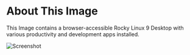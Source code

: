 # About This Image

This Image contains a browser-accessible Rocky Linux 9 Desktop with various productivity and development apps installed.

![Screenshot][Image_Screenshot]

[Image_Screenshot]: https://info.kasmweb.com/hubfs/dockerhub/image-screenshots/rockylinux-8-desktop.png "Image Screenshot"
